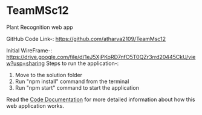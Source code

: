 # TeamMSc12
Plant Recognition web app

GitHub Code Link-: https://github.com/atharva2109/TeamMsc12

Initial WireFrame-: https://drive.google.com/file/d/1eJ5XjPKoRD7nfO5T0QZr3rrd20445CkU/view?usp=sharing
Steps to run the application-:

1. Move to the solution folder
2. Run "npm install" command from the terminal
3. Run "npm start" command to start the application

Read the [Code Documentation](./CodeDocumentation.md) for more detailed information about how this web application works.